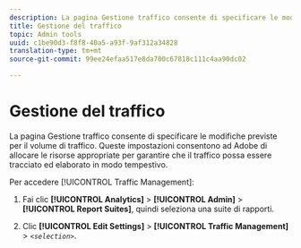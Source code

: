 ```yaml
---
description: La pagina Gestione traffico consente di specificare le modifiche previste per il volume di traffico. Queste impostazioni consentono ad Adobe di allocare le risorse appropriate per garantire che il traffico possa essere tracciato ed elaborato in modo tempestivo.
title: Gestione del traffico
topic: Admin tools
uuid: c1be90d3-f8f8-40a5-a93f-9af312a34828
translation-type: tm+mt
source-git-commit: 99ee24efaa517e8da700c67818c111c4aa90dc02

---
```



# Gestione del traffico

La pagina Gestione traffico consente di specificare le modifiche previste per il volume di traffico. Queste impostazioni consentono ad Adobe di allocare le risorse appropriate per garantire che il traffico possa essere tracciato ed elaborato in modo tempestivo.

Per accedere [!UICONTROL Traffic Management]:

1. Fai clic **[!UICONTROL Analytics]** &gt; **[!UICONTROL Admin]** &gt; **[!UICONTROL Report Suites]**, quindi seleziona una suite di rapporti.

1. Clic **[!UICONTROL Edit Settings]** &gt; **[!UICONTROL Traffic Management]** &gt; *`<selection>`*.
